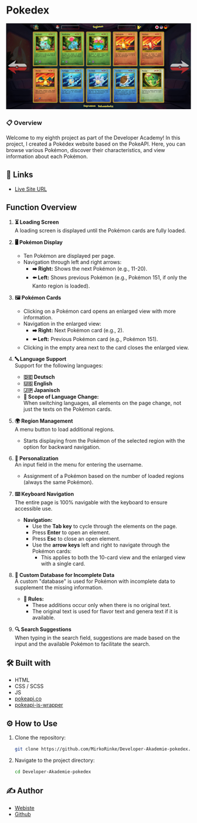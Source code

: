 #  Pokedex

![](https://github.com/MirkoRinke/Developer-Akademie-pokedex/blob/main/preview.jpg)


### 📋 Overview

Welcome to my eighth project as part of the Developer Academy! In this project, I created a Pokédex website based on the PokeAPI. Here, you can browse various Pokémon, discover their characteristics, and view information about each Pokémon.

## 🔗 Links

- [Live Site URL](https://papaya-mandazi-4e17d6.netlify.app/)

## Function Overview

1. **⏳ Loading Screen**  
   A loading screen is displayed until the Pokémon cards are fully loaded.

2. **🖥️ Pokémon Display**  
   - Ten Pokémon are displayed per page.  
   - Navigation through left and right arrows:  
     - **➡️ Right:** Shows the next Pokémon (e.g., 11-20).  
     - **⬅️ Left:** Shows previous Pokémon (e.g., Pokémon 151, if only the Kanto region is loaded).

3. **🖼️ Pokémon Cards**  
   - Clicking on a Pokémon card opens an enlarged view with more information.  
   - Navigation in the enlarged view:  
     - **➡️ Right:** Next Pokémon card (e.g., 2).  
     - **⬅️ Left:** Previous Pokémon card (e.g., Pokémon 151).  
   - Clicking in the empty area next to the card closes the enlarged view.

4. **🔤 Language Support**  
   Support for the following languages:  
   - **🇩🇪 Deutsch** 
   - **🇺🇸 English**
   - **🇯🇵 Japanisch**
   - **🔄 Scope of Language Change:**  
     When switching languages, all elements on the page change, not just the texts on the Pokémon cards.

5. **🌍 Region Management**  
   A menu button to load additional regions.  
   - Starts displaying from the Pokémon of the selected region with the option for backward navigation.

6. **👤 Personalization**  
   An input field in the menu for entering the username.  
   - Assignment of a Pokémon based on the number of loaded regions (always the same Pokémon).

7. **⌨️ Keyboard Navigation**  
   The entire page is 100% navigable with the keyboard to ensure accessible use.  
   - **Navigation:**  
     - Use the **Tab key** to cycle through the elements on the page.  
     - Press **Enter** to open an element.  
     - Press **Esc** to close an open element.  
     - Use the **arrow keys** left and right to navigate through the Pokémon cards:  
       - This applies to both the 10-card view and the enlarged view with a single card.

8. **📜 Custom Database for Incomplete Data**  
   A custom "database" is used for Pokémon with incomplete data to supplement the missing information.  
   - **📃 Rules:**  
     - These additions occur only when there is no original text.  
     - The original text is used for flavor text and genera text if it is available.

9. **🔍 Search Suggestions**  
   When typing in the search field, suggestions are made based on the input and the available Pokémon to facilitate the search.


## 🛠️ Built with

- HTML
- CSS / SCSS
- JS
- [pokeapi.co](https://pokeapi.co/)
- [pokeapi-js-wrapper](https://github.com/PokeAPI/pokeapi-js-wrapper)

## ⚙️ How to Use

1. Clone the repository:
   ```bash
   git clone https://github.com/MirkoRinke/Developer-Akademie-pokedex.git
   ```

2. Navigate to the project directory:
   ```bash
   cd Developer-Akademie-pokedex
   ```

## ✍️ Author

 - [Webiste](https://mirkorinke.dev)
 - [Github](https://github.com/MirkoRinke)
